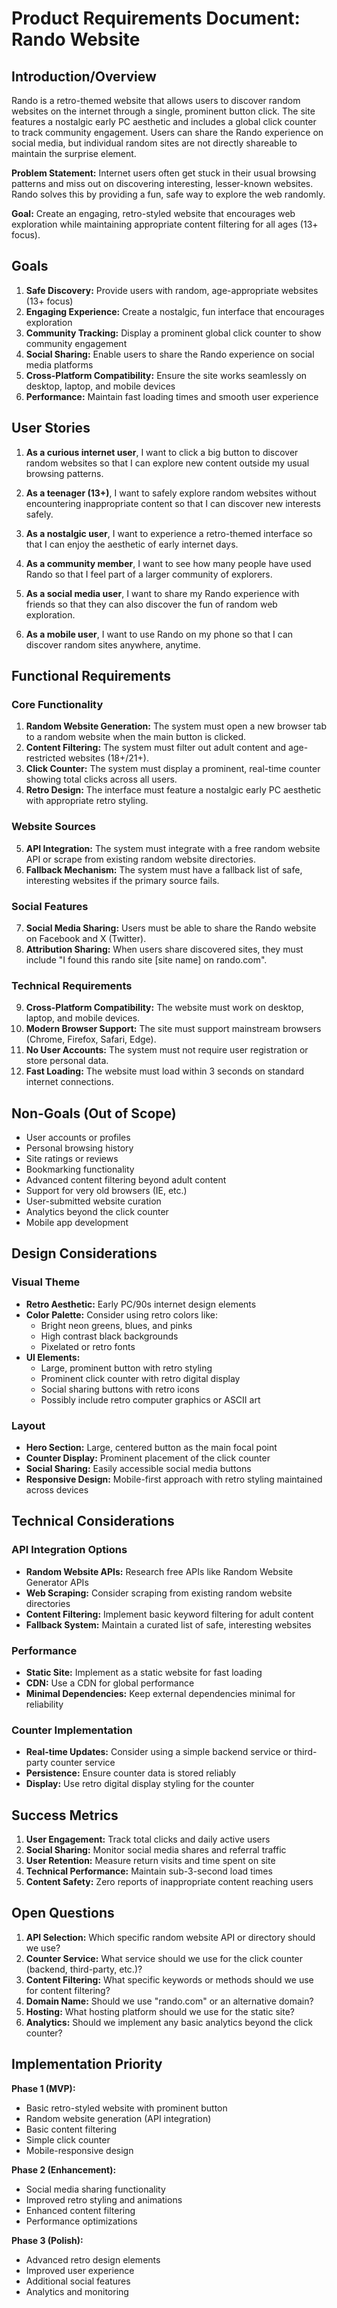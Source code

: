 # Product Requirements Document: Rando Website

## Introduction/Overview

Rando is a retro-themed website that allows users to discover random websites on the internet through a single, prominent button click. The site features a nostalgic early PC aesthetic and includes a global click counter to track community engagement. Users can share the Rando experience on social media, but individual random sites are not directly shareable to maintain the surprise element.

**Problem Statement:** Internet users often get stuck in their usual browsing patterns and miss out on discovering interesting, lesser-known websites. Rando solves this by providing a fun, safe way to explore the web randomly.

**Goal:** Create an engaging, retro-styled website that encourages web exploration while maintaining appropriate content filtering for all ages (13+ focus).

## Goals

1. **Safe Discovery:** Provide users with random, age-appropriate websites (13+ focus)
2. **Engaging Experience:** Create a nostalgic, fun interface that encourages exploration
3. **Community Tracking:** Display a prominent global click counter to show community engagement
4. **Social Sharing:** Enable users to share the Rando experience on social media platforms
5. **Cross-Platform Compatibility:** Ensure the site works seamlessly on desktop, laptop, and mobile devices
6. **Performance:** Maintain fast loading times and smooth user experience

## User Stories

1. **As a curious internet user**, I want to click a big button to discover random websites so that I can explore new content outside my usual browsing patterns.

2. **As a teenager (13+)**, I want to safely explore random websites without encountering inappropriate content so that I can discover new interests safely.

3. **As a nostalgic user**, I want to experience a retro-themed interface so that I can enjoy the aesthetic of early internet days.

4. **As a community member**, I want to see how many people have used Rando so that I feel part of a larger community of explorers.

5. **As a social media user**, I want to share my Rando experience with friends so that they can also discover the fun of random web exploration.

6. **As a mobile user**, I want to use Rando on my phone so that I can discover random sites anywhere, anytime.

## Functional Requirements

### Core Functionality
1. **Random Website Generation:** The system must open a new browser tab to a random website when the main button is clicked.
2. **Content Filtering:** The system must filter out adult content and age-restricted websites (18+/21+).
3. **Click Counter:** The system must display a prominent, real-time counter showing total clicks across all users.
4. **Retro Design:** The interface must feature a nostalgic early PC aesthetic with appropriate retro styling.

### Website Sources
5. **API Integration:** The system must integrate with a free random website API or scrape from existing random website directories.
6. **Fallback Mechanism:** The system must have a fallback list of safe, interesting websites if the primary source fails.

### Social Features
7. **Social Media Sharing:** Users must be able to share the Rando website on Facebook and X (Twitter).
8. **Attribution Sharing:** When users share discovered sites, they must include "I found this rando site [site name] on rando.com".

### Technical Requirements
9. **Cross-Platform Compatibility:** The website must work on desktop, laptop, and mobile devices.
10. **Modern Browser Support:** The site must support mainstream browsers (Chrome, Firefox, Safari, Edge).
11. **No User Accounts:** The system must not require user registration or store personal data.
12. **Fast Loading:** The website must load within 3 seconds on standard internet connections.

## Non-Goals (Out of Scope)

- User accounts or profiles
- Personal browsing history
- Site ratings or reviews
- Bookmarking functionality
- Advanced content filtering beyond adult content
- Support for very old browsers (IE, etc.)
- User-submitted website curation
- Analytics beyond the click counter
- Mobile app development

## Design Considerations

### Visual Theme
- **Retro Aesthetic:** Early PC/90s internet design elements
- **Color Palette:** Consider using retro colors like:
  - Bright neon greens, blues, and pinks
  - High contrast black backgrounds
  - Pixelated or retro fonts
- **UI Elements:** 
  - Large, prominent button with retro styling
  - Prominent click counter with retro digital display
  - Social sharing buttons with retro icons
  - Possibly include retro computer graphics or ASCII art

### Layout
- **Hero Section:** Large, centered button as the main focal point
- **Counter Display:** Prominent placement of the click counter
- **Social Sharing:** Easily accessible social media buttons
- **Responsive Design:** Mobile-first approach with retro styling maintained across devices

## Technical Considerations

### API Integration Options
- **Random Website APIs:** Research free APIs like Random Website Generator APIs
- **Web Scraping:** Consider scraping from existing random website directories
- **Content Filtering:** Implement basic keyword filtering for adult content
- **Fallback System:** Maintain a curated list of safe, interesting websites

### Performance
- **Static Site:** Implement as a static website for fast loading
- **CDN:** Use a CDN for global performance
- **Minimal Dependencies:** Keep external dependencies minimal for reliability

### Counter Implementation
- **Real-time Updates:** Consider using a simple backend service or third-party counter service
- **Persistence:** Ensure counter data is stored reliably
- **Display:** Use retro digital display styling for the counter

## Success Metrics

1. **User Engagement:** Track total clicks and daily active users
2. **Social Sharing:** Monitor social media shares and referral traffic
3. **User Retention:** Measure return visits and time spent on site
4. **Technical Performance:** Maintain sub-3-second load times
5. **Content Safety:** Zero reports of inappropriate content reaching users

## Open Questions

1. **API Selection:** Which specific random website API or directory should we use?
2. **Counter Service:** What service should we use for the click counter (backend, third-party, etc.)?
3. **Content Filtering:** What specific keywords or methods should we use for content filtering?
4. **Domain Name:** Should we use "rando.com" or an alternative domain?
5. **Hosting:** What hosting platform should we use for the static site?
6. **Analytics:** Should we implement any basic analytics beyond the click counter?

## Implementation Priority

**Phase 1 (MVP):**
- Basic retro-styled website with prominent button
- Random website generation (API integration)
- Basic content filtering
- Simple click counter
- Mobile-responsive design

**Phase 2 (Enhancement):**
- Social media sharing functionality
- Improved retro styling and animations
- Enhanced content filtering
- Performance optimizations

**Phase 3 (Polish):**
- Advanced retro design elements
- Improved user experience
- Additional social features
- Analytics and monitoring 